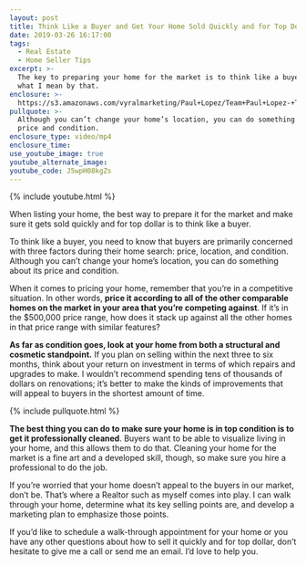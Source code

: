 ```yaml
---
layout: post
title: Think Like a Buyer and Get Your Home Sold Quickly and for Top Dollar
date: 2019-03-26 16:17:00
tags:
  - Real Estate
  - Home Seller Tips
excerpt: >-
  The key to preparing your home for the market is to think like a buyer. Here’s
  what I mean by that.
enclosure: >-
  https://s3.amazonaws.com/vyralmarketing/Paul+Lopez/Team+Paul+Lopez-+Think+Like+a+Buyer+and+Get+Your+Home+Sold+Quickly+and+For+Top+Dollar.mp4
pullquote: >-
  Although you can’t change your home’s location, you can do something about its
  price and condition.
enclosure_type: video/mp4
enclosure_time:
use_youtube_image: true
youtube_alternate_image:
youtube_code: J5wpH08kgZs
---
```


{% include youtube.html %}

When listing your home, the best way to prepare it for the market and make sure it gets sold quickly and for top dollar is to think like a buyer. 

To think like a buyer, you need to know that buyers are primarily concerned with three factors during their home search: price, location, and condition. Although you can’t change your home’s location, you can do something about its price and condition. 

When it comes to pricing your home, remember that you’re in a competitive situation. In other words, **price it according to all of the other comparable homes on the market in your area that you’re competing against**. If it’s in the $500,000 price range, how does it stack up against all the other homes in that price range with similar features?

**As far as condition goes, look at your home from both a structural and cosmetic standpoint.** If you plan on selling within the next three to six months, think about your return on investment in terms of which repairs and upgrades to make. I wouldn’t recommend spending tens of thousands of dollars on renovations; it’s better to make the kinds of improvements that will appeal to buyers in the shortest amount of time. 

{% include pullquote.html %}

**The best thing you can do to make sure your home is in top condition is to get it professionally cleaned**. Buyers want to be able to visualize living in your home, and this allows them to do that. Cleaning your home for the market is a fine art and a developed skill, though, so make sure you hire a professional to do the job.

If you’re worried that your home doesn’t appeal to the buyers in our market, don’t be. That’s where a Realtor such as myself comes into play. I can walk through your home, determine what its key selling points are, and develop a marketing plan to emphasize those points. 

If you’d like to schedule a walk-through appointment for your home or you have any other questions about how to sell it quickly and for top dollar, don’t hesitate to give me a call or send me an email. I’d love to help you.